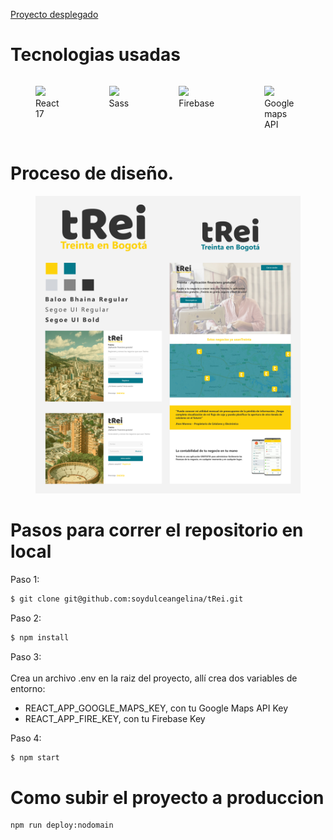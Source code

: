 [Proyecto desplegado](https://trei-bogota.surge.sh)

# Tecnologias usadas

<div style="display:flex">
    <figure>
        <img src="https://upload.wikimedia.org/wikipedia/commons/thumb/4/47/React.svg/100px-React.svg.png" style="width:100px">
        <caption>React 17</caption>
    </figure>
    <figure>
        <img src="https://upload.wikimedia.org/wikipedia/commons/thumb/9/96/Sass_Logo_Color.svg/245px-Sass_Logo_Color.svg.png" style="width:90px">
        <caption>Sass</caption>
    </figure>
    <figure>
        <img src="https://upload.wikimedia.org/wikipedia/commons/thumb/3/37/Firebase_Logo.svg/245px-Firebase_Logo.svg.png" style="width:150px">
        <caption>Firebase</caption>
    </figure>
    <figure>
        <img src="https://upload.wikimedia.org/wikipedia/commons/thumb/d/dc/Google_Maps_Logo.svg/245px-Google_Maps_Logo.svg.png" style="width:150px">
        <caption>Google maps API</caption>
    </figure>
</div>

# Proceso de diseño.

<figure>
    <img src="./src/assets/ui.jpg" style="width:500px">
</figure>

# Pasos para correr el repositorio en local

Paso 1: 
```sh
$ git clone git@github.com:soydulceangelina/tRei.git
```

Paso 2:
```sh
$ npm install
```

Paso 3: <br/><br/>
Crea un archivo .env en la raiz del proyecto, allí crea dos variables de entorno:
- REACT_APP_GOOGLE_MAPS_KEY, con tu Google Maps API Key
- REACT_APP_FIRE_KEY, con tu Firebase Key

Paso 4:
```sh
$ npm start
```

# Como subir el proyecto a produccion

```sh
npm run deploy:nodomain
```